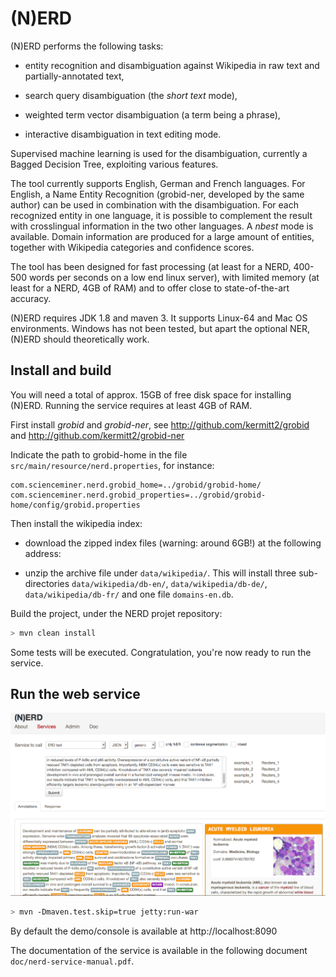 # (N)ERD

(N)ERD performs the following tasks:

* entity recognition and disambiguation against Wikipedia in raw text and partially-annotated text,

* search query disambiguation (the _short text_ mode),

* weighted term vector disambiguation (a term being a phrase),

* interactive disambiguation in text editing mode.  

Supervised machine learning is used for the disambiguation, currently a Bagged Decision Tree, exploiting various features.  

The tool currently supports English, German and French languages. For English, a Name Entity Recognition (grobid-ner, developed by the same author) can be used in combination with the disambiguation. For each recognized entity in one language, it is possible to complement the result with crosslingual information in the two other languages. A _nbest_ mode is available. Domain information are produced for a large amount of entities, together with Wikipedia categories and confidence scores. 

The tool has been designed for fast processing (at least for a NERD, 400-500 words per seconds on a low end linux server), with limited memory (at least for a NERD, 4GB of RAM) and to offer close to state-of-the-art accuracy. 

(N)ERD requires JDK 1.8 and maven 3. It supports Linux-64 and Mac OS environments. Windows has not been tested, but apart the optional NER, (N)ERD should theoretically work. 

## Install and build 

You will need a total of approx. 15GB of free disk space for installing (N)ERD. Running the service requires at least 4GB of RAM. 

First install _grobid_ and _grobid-ner_, see http://github.com/kermitt2/grobid and http://github.com/kermitt2/grobid-ner

Indicate the path to grobid-home in the file ```src/main/resource/nerd.properties```, for instance: 

```
com.scienceminer.nerd.grobid_home=../grobid/grobid-home/
com.scienceminer.nerd.grobid_properties=../grobid/grobid-home/config/grobid.properties
``` 

Then install the wikipedia index:

* download the zipped index files (warning: around 6GB!) at the following address: 

* unzip the archive file under ```data/wikipedia/```. This will install three sub-directories ```data/wikipedia/db-en/```, ```data/wikipedia/db-de/```, ```data/wikipedia/db-fr/``` and one file ```domains-en.db```. 

Build the project, under the NERD projet repository:

```bash
> mvn clean install    
```

Some tests will be executed. Congratulation, you're now ready to run the service. 

## Run the web service 

![(N)ERD console](doc/images/Screen1.png)

```bash
> mvn -Dmaven.test.skip=true jetty:run-war
```

By default the demo/console is available at http://localhost:8090

The documentation of the service is available in the following document ```doc/nerd-service-manual.pdf```.
